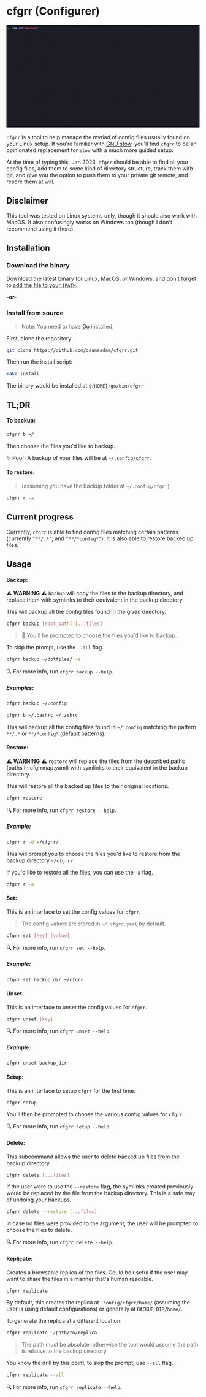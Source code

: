 # cfgrr (Configurer)

![Demo](./assets/cfgrr-demo.gif)

`cfgrr` is a tool to help manage the myriad of config files usually found on your Linux setup. If you're familiar with [GNU stow](https://www.gnu.org/software/stow/), you'll find `cfgrr` to be an opinionated replacement for `stow` with a much more guided setup.

At the time of typing this, Jan 2023, `cfgrr` should be able to find all your config files, add them to some kind of directory structure, track them with git, and give you the option to push them to your private git remote, and resore them at will.

## Disclaimer

This tool was tested on Linux systems only, though it should also work with MacOS. It also confusingly works on Windows too (though I don't recommend using it there).

## Installation

### Download the binary

Download the latest binary for [Linux](https://github.com/osamaadam/cfgrr/releases/latest/download/cfgrr_linux), [MacOS](https://github.com/osamaadam/cfgrr/releases/latest/download/cfgrr_macos), or [Windows](https://github.com/osamaadam/cfgrr/releases/latest/download/cfgrr_windows.exe), and don't forget to [add the file to your `$PATH`](https://linuxize.com/post/how-to-add-directory-to-path-in-linux/).

**-or-**

### Install from source

> Note: You need to have [Go](https://golang.org/) installed.

First, clone the repository:

```sh
git clone https://github.com/osamaadam/cfgrr.git
```

Then run the install script:

```sh
make install
```

The binary would be installed at `${HOME}/go/bin/cfgrr`

## TL;DR

#### To backup:

```sh
cfgrr b ~/
```

Then choose the files you'd like to backup.

:sparkles: Poof! A backup of your files will be at `~/.config/cfgrr`.

#### To restore:

> (assuming you have the backup folder at `~/.config/cfgrr`)

```sh
cfgrr r -a
```

## Current progress

Currently, `cfgrr` is able to find config files matching certain patterns (currently `"**/.*"`, and `"**/*config*"`). It is also able to restore backed up files.

## Usage

#### Backup:

:warning: **WARNING** :warning: `backup` will copy the files to the backup directory, and replace them with symlinks to their equivalent in the backup directory.

This will backup all the config files found in the given directory.

```sh
cfgrr backup [root_path] [...files]
```

> :bell: You'll be prompted to choose the files you'd like to backup.

To skip the prompt, use the `--all` flag.

```sh
cfgrr backup ~/dotfiles/ -a
```

:mag: For more info, run `cfgrr backup --help`.

##### Examples:

```sh
cfgrr backup ~/.config
```

```sh
cfgrr b ~/.bashrc ~/.zshrc
```

This will backup all the config files found in `~/.config` matching the pattern `**/.*` or `**/*config*` (default patterns).

#### Restore:

:warning: **WARNING** :warning: `restore` will replace the files from the described paths (paths in cfgrrmap.yaml) with symlinks to their equivalent in the backup directory.

This will restore all the backed up files to their original locations.

```sh
cfgrr restore
```

:mag: For more info, run `cfgrr restore --help`.

##### Example:

```sh
cfgrr r -d ~/cfgrr/
```

This will prompt you to choose the files you'd like to restore from the backup directory `~/cfgrr/`.

If you'd like to restore all the files, you can use the `-a` flag.

```sh
cfgrr r -a
```

#### Set:

This is an interface to set the config values for `cfgrr`.

> The config values are stored in `~/.cfgrr.yaml` by default.

```sh
cfgrr set [key] [value]
```

:mag: For more info, run `cfgrr set --help`.

##### Example:

```sh
cfgrr set backup_dir ~/cfgrr
```

#### Unset:

This is an interface to unset the config values for `cfgrr`.

```sh
cfgrr unset [key]
```

:mag: For more info, run `cfgrr unset --help`.

##### Example:

```sh
cfgrr unset backup_dir
```

#### Setup:

This is an interface to setup `cfgrr` for the first time.

```sh
cfgrr setup
```

You'll then be prompted to choose the various config values for `cfgrr`.

:mag: For more info, run `cfgrr setup --help`.

#### Delete:

This subcommand allows the user to delete backed up files from the backup directory.

```sh
cfgrr delete [...files]
```

If the user were to use the `--restore` flag, the symlinks created previously would be replaced by the file from the backup directory. This is a safe way of undoing your backups.

```sh
cfgrr delete --restore [...files]
```

In case no files were provided to the argument, the user will be prompted to choose the files to delete.

:mag: For more info, run `cfgrr delete --help`.

#### Replicate:

Creates a browsable replica of the files. Could be useful if the user may want to share the files in a manner that's human readable.

```sh
cfgrr replicate
```

By default, this creates the replica at `.config/cfgrr/home/` (assuming the user is using default configurations) or generally at `BACKUP_DIR/home/`.

To generate the replica at a different location:

```sh
cfgrr replicate ~/path/to/replica
```

> The path must be absolute, otherwise the tool would assume the path is relative to the backup directory.

You know the drill by this point, to skip the prompt, use `--all` flag.

```sh
cfgrr replicate --all
```

:mag: For more info, run `cfgrr replicate --help`.
